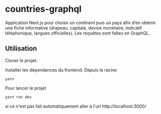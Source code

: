# countries-graphql



Application Next.js pour choisir un continent puis un pays afin d’en obtenir une fiche informative (drapeau, capitale, devise monétaire, indicatif téléphonique, langues officielles). Les requêtes sont faîtes en GraphQL.


## Utilisation



Cloner le projet.

Installer les dépendances du frontend. Depuis la racine
```
yarn
```


Pour lancer le projet
```
yarn run dev
```
si ce n'est pas fait automatiquement aller à l'url http://localhost:3000/



